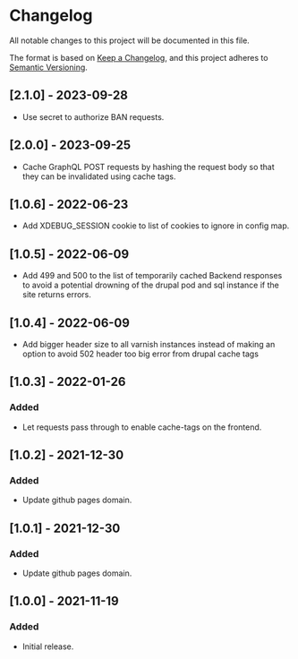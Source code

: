 # Changelog
All notable changes to this project will be documented in this file.

The format is based on [Keep a Changelog](https://keepachangelog.com/en/1.0.0/),
and this project adheres to [Semantic Versioning](https://semver.org/spec/v2.0.0.html).

## [2.1.0] - 2023-09-28
- Use secret to authorize BAN requests.

## [2.0.0] - 2023-09-25
- Cache GraphQL POST requests by hashing the request body so that they can be invalidated using cache tags.  

## [1.0.6] - 2022-06-23
- Add XDEBUG_SESSION cookie to list of cookies to ignore in config map.

## [1.0.5] - 2022-06-09
- Add 499 and 500 to the list of temporarily cached Backend responses to avoid a potential drowning of the drupal pod and sql instance if the site returns errors.  

## [1.0.4] - 2022-06-09
- Add bigger header size to all varnish instances instead of making an option to avoid 502 header too big error from drupal cache tags

## [1.0.3] - 2022-01-26
### Added
- Let requests pass through to enable cache-tags on the frontend.

## [1.0.2] - 2021-12-30
### Added
- Update github pages domain.

## [1.0.1] - 2021-12-30
### Added
- Update github pages domain.

## [1.0.0] - 2021-11-19
### Added
- Initial release.
